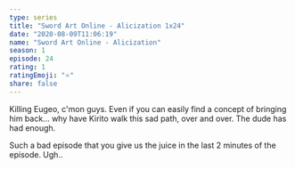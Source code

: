 ```yaml
---
type: series
title: "Sword Art Online - Alicization 1x24"
date: "2020-08-09T11:06:19"
name: "Sword Art Online - Alicization"
season: 1
episode: 24
rating: 1
ratingEmoji: "⭐️"
share: false
---
```


Killing Eugeo, c'mon guys. Even if you can easily find a concept of bringing him back... why have Kirito walk this sad path, over and over. The dude has had enough.

Such a bad episode that you give us the juice in the last 2 minutes of the episode. Ugh..
